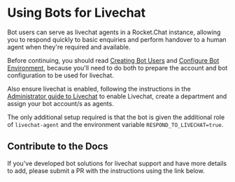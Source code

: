 # Using Bots for Livechat

Bot users can serve as livechat agents in a Rocket.Chat instance, allowing you
to respond quickly to basic enquiries and perform handover to a human agent
when they're required and available.

Before continuing, you should read [Creating Bot Users](../creating-bot-users)
and [Configure Bot Environment](../configure-bot-environment), because you'll
need to do both to prepare the account and bot configuration to be used for
livechat.

Also ensure livechat is enabled, following the instructions in the
[Administrator guide to Livechat](../../administrator-guides/livechat/) to
enable Livechat, create a department and assign your bot account/s as agents.

The only additional setup required is that the bot is given the additional role
of `livechat-agent` and the environment variable `RESPOND_TO_LIVECHAT=true`.

## Contribute to the Docs

If you've developed bot solutions for livechat support and have more details to
add, please submit a PR with the instructions using the link below.

